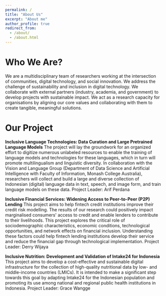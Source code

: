 ```yaml
---
permalink: /
title: "About Us"
excerpt: "About me"
author_profile: true
redirect_from: 
  - /about/
  - /about.html
---
```


Who We Are?
======

We are a multidisciplinary team of researchers working at the intersection of communities, digital technology, and social innovation. We address the challenge of sustainability and inclusion in digital technology. We collaborate with external partners (industry, academia, and government) to develop projects with sustainable impact. We act as a research capacity for organisations by aligning our core values and collaborating with them to create tangible, meaningful solutions.

Our Project
======

**Inclusive Language Technologies: Data Curation and Large Pretrained Language Models**
The project will lay the groundwork for an organized effort to digitize numerous unlabeled resources to enable the training of language models and technologies for these languages, which in turn will promote multilingualism and linguistic diversity. In collaboration with the Vision and Language Group (Department of Data Science and Artificial Intelligence with Faculty of Information, Monash College Australia), researchers will collect and build a large and diverse collection of Indonesian (digital) language data in text, speech, and image form, and train language models on these data.
Project Leader: Arif Perdana

**Inclusive Financial Services: Widening Access to Peer-to-Peer (P2P) Lending**
This project aims to help fintech credit institutions improve their credit risk modelling. The results of our research could positively impact marginalised consumers' access to credit and enable lenders to contribute to their livelihoods. This project explores the critical role of sociodemographic characteristics, economic conditions, technological opportunities, and network effects on financial inclusion. Understanding these factors could help fintech lending institutions develop their service and reduce the financial gap through technological implementation.
Project Leader: Derry Wijaya

**Inclusive Nutrition: Development and Validation of Intake24 for Indonesia**
This project aims to develop a cost-effective and sustainable digital infrastructure for the collection of high-quality nutritional data by low- and middle-income countries (LMICs). It is intended to make a significant step towards this goal by adapting Intake24 for the Indonesian population and promoting its use among national and regional public health institutions in Indonesia.
Project Leader: Grace Wangge

